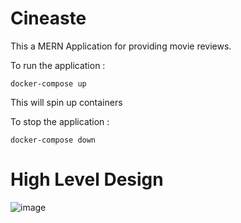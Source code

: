 # Cineaste

This a MERN Application for providing movie reviews.

To run the application :
```
docker-compose up
```

This will spin up containers

To stop the application :

```
docker-compose down
```

# High Level Design 

![image](HLD.excalidraw)
